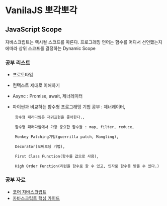 # VanilaJS 뽀각뽀각

## JavaScript Scope
 자바스크립트는 렉시컬 스코프를 따른다.
 프로그래밍 언어는 함수를 어디서 선언했는지에따라 상위 스코프를 결정하는 Dynamic Scope
 
 ### 공부 리스트
 - 프로토타입
 - 컨텍스트 제대로 이해하기
 - Async : Promise, await, 제너레이터
 - 파이썬과 비교하는 함수형 프로그래밍 기법 공부 : 
        제너레이터, 
        
        함수형 패러다임은 재귀표현을 좋아한다., 
        
        함수형 패러다임에서 가장 중요한 함수들 : map, filter, reduce, 

        Monkey Patching기법(guerrilla patch, Mangling),

        Decorator(오버로딩 기법),

        First Class Function(함수를 값으로 사용),

        High Order Function(리턴을 함수로 할 수 있고, 인자로 함수를 받을 수 있다.)

 ### 공부 자료
 - [코어 자바스크립트](http://www.yes24.com/Product/Goods/78586788)
 - [자바스크립트 핵심 가이드](http://www.yes24.com/Product/Goods/3071412)
